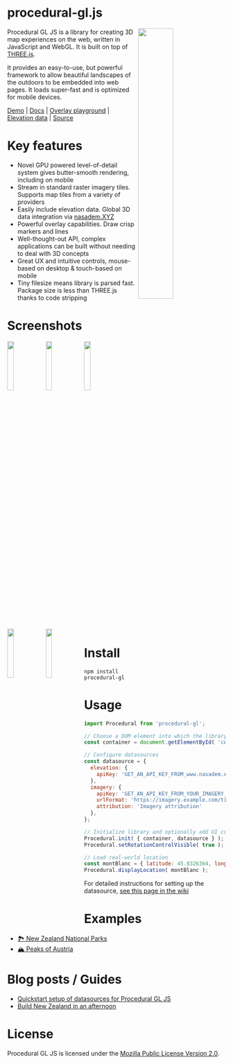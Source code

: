 procedural-gl.js
================

<img src="https://raw.githubusercontent.com/felixpalmer/procedural-gl-js/main/screenshots/title.jpg" width="40%" align="right" />

Procedural GL JS is a library for creating 3D map experiences on the web, written in JavaScript and WebGL. It is built on top of [THREE.js](https://github.com/mrdoob/three.js).

It provides an easy-to-use, but powerful framework to allow beautiful landscapes of the outdoors to be embedded into web pages. It loads super-fast and is optimized for mobile devices.

[Demo](https://felixpalmer.github.io/procedural-gl-js/) | [Docs](https://felixpalmer.github.io/procedural-gl-js/docs/) | [Overlay playground](https://felixpalmer.github.io/procedural-gl-js/docs/overlays.html) | [Elevation data](https://www.nasadem.xyz) | [Source](https://github.com/felixpalmer/procedural-gl-js)

Key features
============

- Novel GPU powered level-of-detail system gives butter-smooth rendering, including on mobile
- Stream in standard raster imagery tiles. Supports map tiles from a variety of providers
- Easily include elevation data. Global 3D data integration via [nasadem.XYZ](https://www.nasadem.xyz)
- Powerful overlay capabilities. Draw crisp markers and lines
- Well-thought-out API, complex applications can be built without needing to deal with 3D concepts
- Great UX and intuitive controls, mouse-based on desktop & touch-based on mobile
- Tiny filesize means library is parsed fast. Package size is less than THREE.js thanks to code stripping

Screenshots
===========
<p>
<img src="https://raw.githubusercontent.com/felixpalmer/procedural-gl-js/main/screenshots/1.jpg" width="17%" >
<img src="https://raw.githubusercontent.com/felixpalmer/procedural-gl-js/main/screenshots/2.jpg" width="17%" align="left" />
<img src="https://raw.githubusercontent.com/felixpalmer/procedural-gl-js/main/screenshots/3.jpg" width="17%" align="left" />
<img src="https://raw.githubusercontent.com/felixpalmer/procedural-gl-js/main/screenshots/4.jpg" width="17%" align="left" />
<img src="https://raw.githubusercontent.com/felixpalmer/procedural-gl-js/main/screenshots/5.jpg" width="17%" align="left" />
</p>

Install
=======

    npm install procedural-gl

Usage
=====

```javascript
import Procedural from 'procedural-gl';

// Choose a DOM element into which the library should render
const container = document.getElementById( 'container' );

// Configure datasources
const datasource = {
  elevation: {
    apiKey: 'GET_AN_API_KEY_FROM_www.nasadem.xyz'
  },
  imagery: {
    apiKey: 'GET_AN_API_KEY_FROM_YOUR_IMAGERY_PROVIDER',
    urlFormat: 'https://imagery.example.com/tiles/{z}/{x}/{y}.jpg?key={apiKey}',
    attribution: 'Imagery attribution'
  },
};

// Initialize library and optionally add UI controls
Procedural.init( { container, datasource } );
Procedural.setRotationControlVisible( true );

// Load real-world location
const montBlanc = { latitude: 45.8326364, longitude: 6.8564201 };
Procedural.displayLocation( montBlanc );
```

For detailed instructions for setting up the datasource, [see this page in the wiki](https://github.com/felixpalmer/procedural-gl-js/wiki/Data-sources)

Examples
========

- [🏞️ New Zealand National Parks](https://github.com/felixpalmer/new-zealand-3d/)
- [🏔️ Peaks of Austria](https://github.com/felixpalmer/peaks-of-austria/)

Blog posts / Guides
===================

- [Quickstart setup of datasources for Procedural GL JS](https://github.com/felixpalmer/procedural-gl-js/wiki/Data-sources)
- [Build New Zealand in an afternoon](https://www.pheelicks.com/posts/build-new-zealand-in-an-afternoon/)


License
=======

Procedural GL JS is licensed under the [Mozilla Public License Version 2.0](https://www.mozilla.org/en-US/MPL/2.0/).
